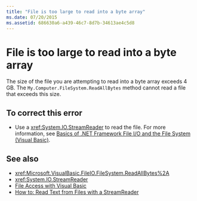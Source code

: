 ```yaml
---
title: "File is too large to read into a byte array"
ms.date: 07/20/2015
ms.assetid: 686630a6-a439-46c7-8d7b-34613ae4c5d8
---
```

# File is too large to read into a byte array
The size of the file you are attempting to read into a byte array exceeds 4 GB. The `My.Computer.FileSystem.ReadAllBytes` method cannot read a file that exceeds this size.  
  
## To correct this error  
  
- Use a <xref:System.IO.StreamReader> to read the file. For more information, see [Basics of .NET Framework File I/O and the File System (Visual Basic)](../../developing-apps/programming/drives-directories-files/basics-of-net-framework-file-io-and-the-file-system.md).  
  
## See also

- <xref:Microsoft.VisualBasic.FileIO.FileSystem.ReadAllBytes%2A>
- <xref:System.IO.StreamReader>
- [File Access with Visual Basic](../../developing-apps/programming/drives-directories-files/file-access.md)
- [How to: Read Text from Files with a StreamReader](../../developing-apps/programming/drives-directories-files/how-to-read-text-from-files-with-a-streamreader.md)
